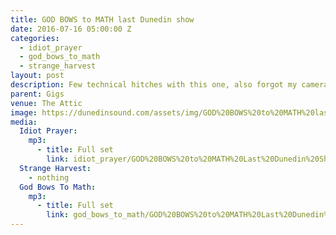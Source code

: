 ```yaml
---
title: GOD BOWS to MATH last Dunedin show
date: 2016-07-16 05:00:00 Z
categories:
  - idiot_prayer
  - god_bows_to_math
  - strange_harvest
layout: post
description: Few technical hitches with this one, also forgot my camera. Quality suffers.
parent: Gigs
venue: The Attic
image: https://dunedinsound.com/assets/img/GOD%20BOWS%20to%20MATH%20last%20Dunedin%20show/cover.jpg
media:
  Idiot Prayer:
    mp3:
      - title: Full set
        link: idiot_prayer/GOD%20BOWS%20to%20MATH%20Last%20Dunedin%20Show%20-%20Idiot%20Prayer.mp3
  Strange Harvest:
    - nothing
  God Bows To Math:
    mp3:
      - title: Full set
        link: god_bows_to_math/GOD%20BOWS%20to%20MATH%20Last%20Dunedin%20Show%20-%20God%20Bows%20To%20Math.mp3
---
```


